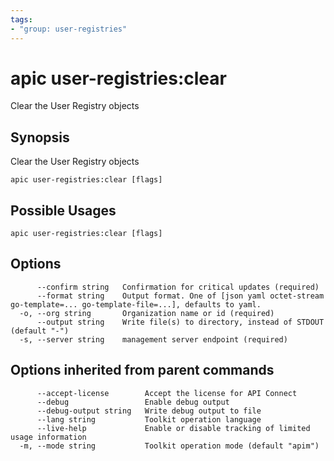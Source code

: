 ```yaml
---
tags:
- "group: user-registries"
---
```

# apic user-registries:clear

Clear the User Registry objects

## Synopsis

Clear the User Registry objects

```
apic user-registries:clear [flags]
```

## Possible Usages

```
apic user-registries:clear [flags]
```

## Options

```
      --confirm string   Confirmation for critical updates (required)
      --format string    Output format. One of [json yaml octet-stream go-template=... go-template-file=...], defaults to yaml.
  -o, --org string       Organization name or id (required)
      --output string    Write file(s) to directory, instead of STDOUT (default "-")
  -s, --server string    management server endpoint (required)
```

## Options inherited from parent commands

```
      --accept-license        Accept the license for API Connect
      --debug                 Enable debug output
      --debug-output string   Write debug output to file
      --lang string           Toolkit operation language
      --live-help             Enable or disable tracking of limited usage information
  -m, --mode string           Toolkit operation mode (default "apim")
```
